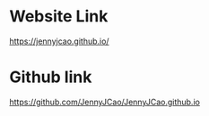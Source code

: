 # Website Link

https://jennyjcao.github.io/

# Github link

https://github.com/JennyJCao/JennyJCao.github.io



